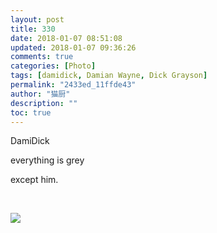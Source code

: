 ```yaml
---
layout: post
title: 330
date: 2018-01-07 08:51:08
updated: 2018-01-07 09:36:26
comments: true
categories: [Photo]
tags: [damidick, Damian Wayne, Dick Grayson]
permalink: "2433ed_11ffde43"
author: "猫厨"
description: ""
toc: true
---
```


<p>DamiDick</p> 
<p>everything is grey</p> 
<p> except him.</p> 
<p><br /></p>

![](/img/img_cVZNdzJtQk9JV2ZPYjhBUVNwT3FqRWpDRWJ6a3BWeGEvcDhZVzRmY3dHZzlqOFBWUStCRFhBPT0.jpg)